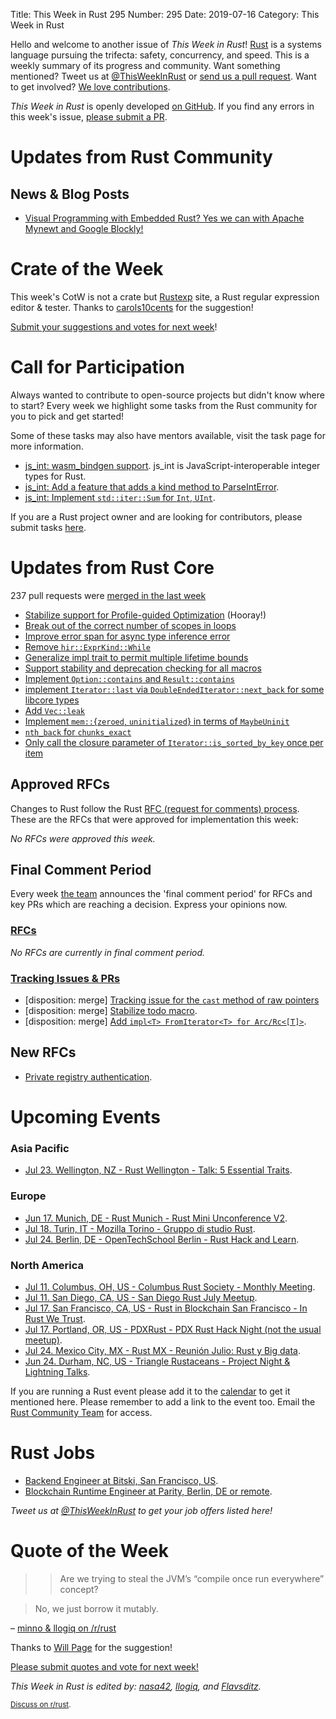 Title: This Week in Rust 295
Number: 295
Date: 2019-07-16
Category: This Week in Rust

Hello and welcome to another issue of *This Week in Rust*!
[Rust](http://rust-lang.org) is a systems language pursuing the trifecta: safety, concurrency, and speed.
This is a weekly summary of its progress and community.
Want something mentioned? Tweet us at [@ThisWeekInRust](https://twitter.com/ThisWeekInRust) or [send us a pull request](https://github.com/cmr/this-week-in-rust).
Want to get involved? [We love contributions](https://github.com/rust-lang/rust/blob/master/CONTRIBUTING.md).

*This Week in Rust* is openly developed [on GitHub](https://github.com/cmr/this-week-in-rust).
If you find any errors in this week's issue, [please submit a PR](https://github.com/cmr/this-week-in-rust/pulls).

# Updates from Rust Community

## News & Blog Posts

* [Visual Programming with Embedded Rust? Yes we can with Apache Mynewt and Google Blockly!](https://medium.com/@ly.lee/visual-programming-with-embedded-rust-yes-we-can-with-apache-mynewt-and-google-blockly-8b67ef7412d7?source=friends_link&sk=353fb92b6f20ebf885ff5c9be44fd6f2)

# Crate of the Week

This week's CotW is not a crate but [Rustexp](https://rustexp.lpil.uk/) site, a Rust regular expression editor & tester.
Thanks to [carols10cents](https://github.com/cmr/this-week-in-rust/issues/939) for the suggestion!

[Submit your suggestions and votes for next week][submit_crate]!

[submit_crate]: https://users.rust-lang.org/t/crate-of-the-week/2704

# Call for Participation

Always wanted to contribute to open-source projects but didn't know where to start?
Every week we highlight some tasks from the Rust community for you to pick and get started!

Some of these tasks may also have mentors available, visit the task page for more information.

* [js_int: wasm_bindgen support](https://github.com/jplatte/js_int/issues/7). js_int is JavaScript-interoperable integer types for Rust.
* [js_int: Add a feature that adds a kind method to ParseIntError](https://github.com/jplatte/js_int/issues/8).
* [js_int: Implement `std::iter::Sum` for `Int`, `UInt`](https://github.com/jplatte/js_int/issues/10).

If you are a Rust project owner and are looking for contributors, please submit tasks [here][guidelines].

[guidelines]: https://users.rust-lang.org/t/twir-call-for-participation/4821

# Updates from Rust Core

237 pull requests were [merged in the last week][merged]

[merged]: https://github.com/search?q=is%3Apr+org%3Arust-lang+is%3Amerged+merged%3A2019-07-01..2019-07-08

* [Stabilize support for Profile-guided Optimization](https://github.com/rust-lang/rust/pull/61268) (Hooray!)
* [Break out of the correct number of scopes in loops](https://github.com/rust-lang/rust/pull/62388)
* [Improve error span for async type inference error](https://github.com/rust-lang/rust/pull/62383)
* [Remove `hir::ExprKind::While`](https://github.com/rust-lang/rust/pull/61988)
* [Generalize impl trait to permit multiple lifetime bounds](https://github.com/rust-lang/rust/pull/61775)
* [Support stability and deprecation checking for all macros](https://github.com/rust-lang/rust/pull/62042)
* [Implement `Option::contains` and `Result::contains`](https://github.com/rust-lang/rust/pull/62356)
* [implement `Iterator::last` via `DoubleEndedIterator::next_back` for some libcore types](https://github.com/rust-lang/rust/pull/62316)
* [Add `Vec::leak`](https://github.com/rust-lang/rust/pull/62196)
* [Implement `mem::`{`zeroed`, `uninitialized`} in terms of `MaybeUninit`](https://github.com/rust-lang/rust/pull/62150)
* [`nth_back` for `chunks_exact`](https://github.com/rust-lang/rust/pull/62064)
* [Only call the closure parameter of `Iterator::is_sorted_by_key` once per item](https://github.com/rust-lang/rust/pull/62473)

## Approved RFCs

Changes to Rust follow the Rust [RFC (request for comments)
process](https://github.com/rust-lang/rfcs#rust-rfcs). These
are the RFCs that were approved for implementation this week:

*No RFCs were approved this week.*

## Final Comment Period

Every week [the team](https://www.rust-lang.org/team.html) announces the
'final comment period' for RFCs and key PRs which are reaching a
decision. Express your opinions now.

### [RFCs](https://github.com/rust-lang/rfcs/labels/final-comment-period)

*No RFCs are currently in final comment period.*

### [Tracking Issues & PRs](https://github.com/rust-lang/rust/labels/final-comment-period)

* [disposition: merge] [Tracking issue for the `cast` method of raw pointers](https://github.com/rust-lang/rust/issues/60602.)
* [disposition: merge] [Stabilize todo macro](https://github.com/rust-lang/rust/pull/61879).
* [disposition: merge] [Add `impl<T> FromIterator<T> for Arc/Rc<[T]>`](https://github.com/rust-lang/rust/pull/61953).

## New RFCs

* [Private registry authentication](https://github.com/rust-lang/rfcs/pull/2719).

# Upcoming Events

### Asia Pacific

* [Jul 23. Wellington, NZ - Rust Wellington - Talk: 5 Essential Traits](https://www.meetup.com/Rust-Wellington/events/262407494/).

### Europe

* [Jun 17. Munich, DE - Rust Munich - Rust Mini Unconference V2](https://www.meetup.com/rust-munich/events/261925415/).
* [Jul 18. Turin, IT - Mozilla Torino - Gruppo di studio Rust](https://www.meetup.com/Mozilla-Torino/events/258593192).
* [Jul 24. Berlin, DE - OpenTechSchool Berlin - Rust Hack and Learn](https://www.meetup.com/opentechschool-berlin/events/gkkttqyzkbgc/).

### North America

* [Jul 11. Columbus, OH, US - Columbus Rust Society - Monthly Meeting](https://www.meetup.com/columbus-rs/events/dbcfrpyzkbpb/).
* [Jul 11. San Diego, CA, US - San Diego Rust July Meetup](https://www.meetup.com/San-Diego-Rust/events/262650307/).
* [Jul 17. San Francisco, CA, US - Rust in Blockchain San Francisco - In Rust We Trust](https://www.meetup.com/Rust-in-Blockchain-San-Francisco/events/262773260/).
* [Jul 17. Portland, OR, US - PDXRust - PDX Rust Hack Night (not the usual meetup)](https://www.meetup.com/PDXRust/events/262623734/).
* [Jul 24. Mexico City, MX - Rust MX - Reunión Julio: Rust y Big data](https://www.meetup.com/Rust-MX/events/262960131/).
* [Jun 24. Durham, NC, US - Triangle Rustaceans - Project Night & Lightning Talks](https://www.meetup.com/triangle-rustaceans/events/mfglwpyzkbdc/).

If you are running a Rust event please add it to the [calendar] to get
it mentioned here. Please remember to add a link to the event too.
Email the [Rust Community Team][community] for access.

[calendar]: https://www.google.com/calendar/embed?src=apd9vmbc22egenmtu5l6c5jbfc%40group.calendar.google.com
[community]: mailto:community-team@rust-lang.org

# Rust Jobs

* [Backend Engineer at Bitski, San Francisco, US](https://angel.co/company/bitski/jobs/366874-backend-engineer).
* [Blockchain Runtime Engineer at Parity, Berlin, DE or remote](https://www.parity.io/jobs/#berlin-blockchain-runtime-engineer).

*Tweet us at [@ThisWeekInRust](https://twitter.com/ThisWeekInRust) to get your job offers listed here!*

# Quote of the Week

> > Are we trying to steal the JVM’s “compile once run everywhere” concept?

> No, we just borrow it mutably.

– [minno & llogiq on /r/rust](https://reddit.com/r/rust/comments/cap8sy/rust_136_stabilized_the_wasm32wasi_target/etahiix/?context=8&depth=9)

Thanks to [Will Page](https://users.rust-lang.org/t/twir-quote-of-the-week/328/664) for the suggestion!

[Please submit quotes and vote for next week!](https://users.rust-lang.org/t/twir-quote-of-the-week/328)

*This Week in Rust is edited by: [nasa42](https://github.com/nasa42), [llogiq](https://github.com/llogiq), and [Flavsditz](https://github.com/Flavsditz).*

<small>[Discuss on r/rust]().</small>
